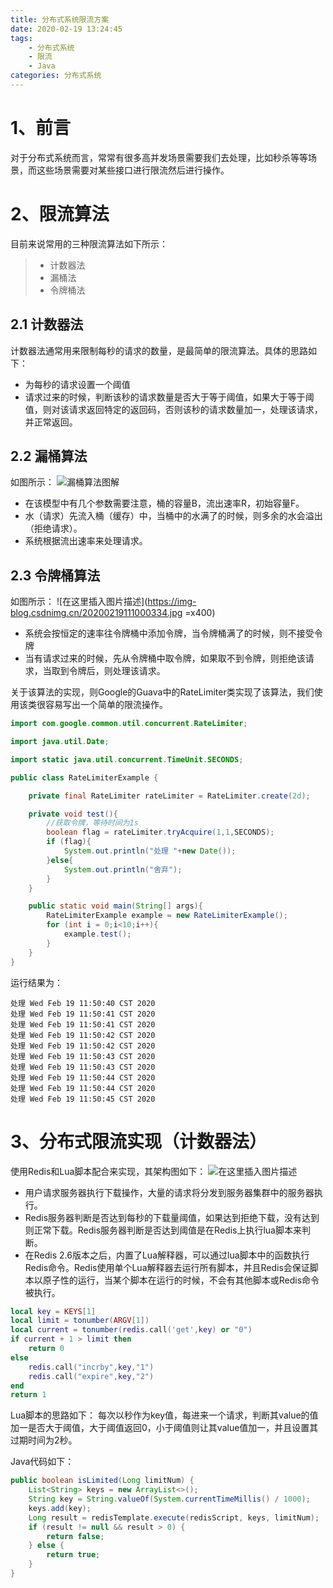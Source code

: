 ```yaml
---
title: 分布式系统限流方案
date: 2020-02-19 13:24:45
tags:
	- 分布式系统
	- 限流
	- Java
categories: 分布式系统
---
```

# 1、前言
对于分布式系统而言，常常有很多高并发场景需要我们去处理，比如秒杀等等场景，而这些场景需要对某些接口进行限流然后进行操作。
<!-- more -->
# 2、限流算法
目前来说常用的三种限流算法如下所示：
>* 计数器法
>* 漏桶法
>* 令牌桶法

## 2.1 计数器法
计数器法通常用来限制每秒的请求的数量，是最简单的限流算法。具体的思路如下：
 - 为每秒的请求设置一个阈值
 - 请求过来的时候，判断该秒的请求数量是否大于等于阈值，如果大于等于阈值，则对该请求返回特定的返回码，否则该秒的请求数量加一，处理该请求，并正常返回。

## 2.2 漏桶算法
如图所示：
![漏桶算法图解](https://img-blog.csdnimg.cn/20200219104138103.png)
- 在该模型中有几个参数需要注意，桶的容量B，流出速率R，初始容量F。
- 水（请求）先流入桶（缓存）中，当桶中的水满了的时候，则多余的水会溢出（拒绝请求）。
- 系统根据流出速率来处理请求。
## 2.3 令牌桶算法
 如图所示：
![在这里插入图片描述](https://img-blog.csdnimg.cn/20200219111000334.jpg =x400)
- 系统会按恒定的速率往令牌桶中添加令牌，当令牌桶满了的时候，则不接受令牌
- 当有请求过来的时候，先从令牌桶中取令牌，如果取不到令牌，则拒绝该请求，当取到令牌后，则处理该请求。

关于该算法的实现，则Google的Guava中的RateLimiter类实现了该算法，我们使用该类很容易写出一个简单的限流操作。
```java
import com.google.common.util.concurrent.RateLimiter;

import java.util.Date;

import static java.util.concurrent.TimeUnit.SECONDS;

public class RateLimiterExample {

    private final RateLimiter rateLimiter = RateLimiter.create(2d);

    private void test(){
        //获取令牌，等待时间为1s
        boolean flag = rateLimiter.tryAcquire(1,1,SECONDS);
        if (flag){
            System.out.println("处理 "+new Date());
        }else{
            System.out.println("舍弃");
        }
    }

    public static void main(String[] args){
        RateLimiterExample example = new RateLimiterExample();
        for (int i = 0;i<10;i++){
            example.test();
        }
    }
}
```
运行结果为：
```
处理 Wed Feb 19 11:50:40 CST 2020
处理 Wed Feb 19 11:50:41 CST 2020
处理 Wed Feb 19 11:50:41 CST 2020
处理 Wed Feb 19 11:50:42 CST 2020
处理 Wed Feb 19 11:50:42 CST 2020
处理 Wed Feb 19 11:50:43 CST 2020
处理 Wed Feb 19 11:50:43 CST 2020
处理 Wed Feb 19 11:50:44 CST 2020
处理 Wed Feb 19 11:50:44 CST 2020
处理 Wed Feb 19 11:50:45 CST 2020
```
# 3、分布式限流实现（计数器法）
使用Redis和Lua脚本配合来实现，其架构图如下：
![在这里插入图片描述](https://img-blog.csdnimg.cn/20200219131603507.png?x-oss-process=image/watermark,type_ZmFuZ3poZW5naGVpdGk,shadow_10,text_aHR0cHM6Ly9ibG9nLmNzZG4ubmV0L3poYW5naGFubHVu,size_16,color_FFFFFF,t_70)
- 用户请求服务器执行下载操作，大量的请求将分发到服务器集群中的服务器执行。
- Redis服务器判断是否达到每秒的下载量阈值，如果达到拒绝下载，没有达到则正常下载。Redis服务器判断是否达到阈值是在Redis上执行lua脚本来判断。
- 在Redis 2.6版本之后，内置了Lua解释器，可以通过lua脚本中的函数执行Redis命令。Redis使用单个Lua解释器去运行所有脚本，并且Redis会保证脚本以原子性的运行，当某个脚本在运行的时候，不会有其他脚本或Redis命令被执行。

```lua
local key = KEYS[1]
local limit = tonumber(ARGV[1])
local current = tonumber(redis.call('get',key) or "0")
if current + 1 > limit then
    return 0
else
    redis.call("incrby",key,"1")
    redis.call("expire",key,"2")
end
return 1
```
Lua脚本的思路如下：
每次以秒作为key值，每进来一个请求，判断其value的值加一是否大于阈值，大于阈值返回0，小于阈值则让其value值加一，并且设置其过期时间为2秒。

Java代码如下：
```java
public boolean isLimited(Long limitNum) {
	List<String> keys = new ArrayList<>();
    String key = String.valueOf(System.currentTimeMillis() / 1000);
    keys.add(key);
    Long result = redisTemplate.execute(redisScript, keys, limitNum);
    if (result != null && result > 0) {
        return false;
    } else {
        return true;
    }
}
```